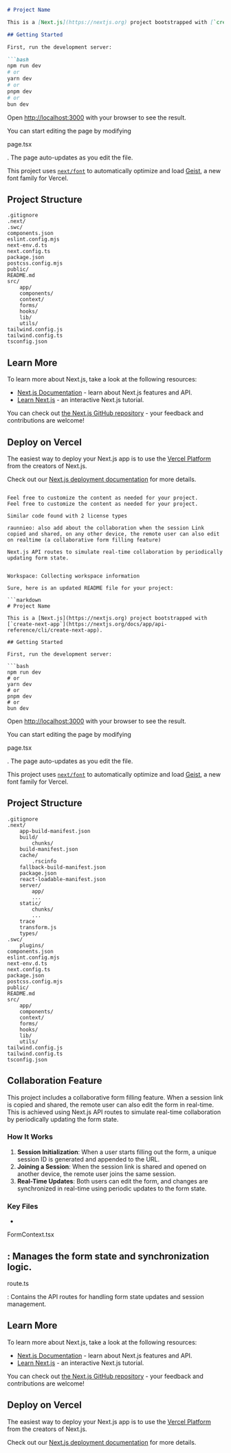 ```markdown
# Project Name

This is a [Next.js](https://nextjs.org) project bootstrapped with [`create-next-app`](https://nextjs.org/docs/app/api-reference/cli/create-next-app).

## Getting Started

First, run the development server:

```bash
npm run dev
# or
yarn dev
# or
pnpm dev
# or
bun dev
```

Open [http://localhost:3000](http://localhost:3000) with your browser to see the result.

You can start editing the page by modifying 

page.tsx

. The page auto-updates as you edit the file.

This project uses [`next/font`](https://nextjs.org/docs/app/building-your-application/optimizing/fonts) to automatically optimize and load [Geist](https://vercel.com/font), a new font family for Vercel.

## Project Structure

```
.gitignore
.next/
.swc/
components.json
eslint.config.mjs
next-env.d.ts
next.config.ts
package.json
postcss.config.mjs
public/
README.md
src/
    app/
    components/
    context/
    forms/
    hooks/
    lib/
    utils/
tailwind.config.js
tailwind.config.ts
tsconfig.json
```

## Learn More

To learn more about Next.js, take a look at the following resources:

- [Next.js Documentation](https://nextjs.org/docs) - learn about Next.js features and API.
- [Learn Next.js](https://nextjs.org/learn) - an interactive Next.js tutorial.

You can check out [the Next.js GitHub repository](https://github.com/vercel/next.js) - your feedback and contributions are welcome!

## Deploy on Vercel

The easiest way to deploy your Next.js app is to use the [Vercel Platform](https://vercel.com/new?utm_medium=default-template&filter=next.js&utm_source=create-next-app&utm_campaign=create-next-app-readme) from the creators of Next.js.

Check out our [Next.js deployment documentation](https://nextjs.org/docs/app/building-your-application/deploying) for more details.
```

Feel free to customize the content as needed for your project.
Feel free to customize the content as needed for your project.

Similar code found with 2 license types

raunnieo: also add about the collaboration when the session Link copied and shared, on any other device, the remote user can also edit on realtime (a collaborative form filling feature)

Next.js API routes to simulate real-time collaboration by periodically updating form state.


Workspace: Collecting workspace information

Sure, here is an updated README file for your project:

```markdown
# Project Name

This is a [Next.js](https://nextjs.org) project bootstrapped with [`create-next-app`](https://nextjs.org/docs/app/api-reference/cli/create-next-app).

## Getting Started

First, run the development server:

```bash
npm run dev
# or
yarn dev
# or
pnpm dev
# or
bun dev
```

Open [http://localhost:3000](http://localhost:3000) with your browser to see the result.

You can start editing the page by modifying 

page.tsx

. The page auto-updates as you edit the file.

This project uses [`next/font`](https://nextjs.org/docs/app/building-your-application/optimizing/fonts) to automatically optimize and load [Geist](https://vercel.com/font), a new font family for Vercel.

## Project Structure

```
.gitignore
.next/
    app-build-manifest.json
    build/
        chunks/
    build-manifest.json
    cache/
        .rscinfo
    fallback-build-manifest.json
    package.json
    react-loadable-manifest.json
    server/
        app/
        ...
    static/
        chunks/
        ...
    trace
    transform.js
    types/
.swc/
    plugins/
components.json
eslint.config.mjs
next-env.d.ts
next.config.ts
package.json
postcss.config.mjs
public/
README.md
src/
    app/
    components/
    context/
    forms/
    hooks/
    lib/
    utils/
tailwind.config.js
tailwind.config.ts
tsconfig.json
```

## Collaboration Feature

This project includes a collaborative form filling feature. When a session link is copied and shared, the remote user can also edit the form in real-time. This is achieved using Next.js API routes to simulate real-time collaboration by periodically updating the form state.

### How It Works

1. **Session Initialization**: When a user starts filling out the form, a unique session ID is generated and appended to the URL.
2. **Joining a Session**: When the session link is shared and opened on another device, the remote user joins the same session.
3. **Real-Time Updates**: Both users can edit the form, and changes are synchronized in real-time using periodic updates to the form state.

### Key Files

- 

FormContext.tsx

: Manages the form state and synchronization logic.
- 

route.ts

: Contains the API routes for handling form state updates and session management.

## Learn More

To learn more about Next.js, take a look at the following resources:

- [Next.js Documentation](https://nextjs.org/docs) - learn about Next.js features and API.
- [Learn Next.js](https://nextjs.org/learn) - an interactive Next.js tutorial.

You can check out [the Next.js GitHub repository](https://github.com/vercel/next.js) - your feedback and contributions are welcome!

## Deploy on Vercel

The easiest way to deploy your Next.js app is to use the [Vercel Platform](https://vercel.com/new?utm_medium=default-template&filter=next.js&utm_source=create-next-app&utm_campaign=create-next-app-readme) from the creators of Next.js.

Check out our [Next.js deployment documentation](https://nextjs.org/docs/app/building-your-application/deploying) for more details.
```

